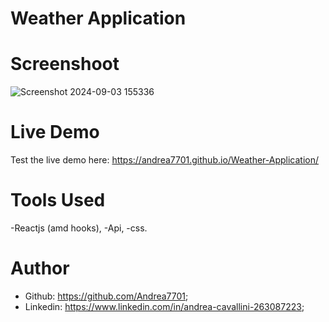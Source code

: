 # Weather Application



# Screenshoot

![Screenshot 2024-09-03 155336](https://github.com/user-attachments/assets/5b61e3a1-2169-49fe-9bcd-608f18a02883)

# Live Demo

Test the live demo here: https://andrea7701.github.io/Weather-Application/

# Tools Used 

-Reactjs (amd hooks),
-Api,
-css.


# Author
 - Github: https://github.com/Andrea7701;
 - Linkedin: https://www.linkedin.com/in/andrea-cavallini-263087223;

